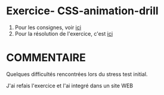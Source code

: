# Exercice- CSS-animation-drill

1. Pour les consignes, voir [ici](https://becodeorg.github.io/end-of-prairie-technical-drill/)
1. Pour la résolution de l'exercice, c'est [ici](https://makemya.github.io/css-animation-drill/)

# **COMMENTAIRE**

Quelques difficultés rencontrées lors du stress test initial.

J'ai refais l'exercice et l'ai integré dans un site WEB


